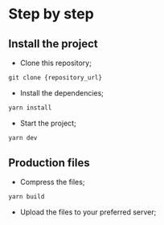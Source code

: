 # Step by step

## Install the project

- Clone this repository;

```js
git clone {repository_url}
```

- Install the dependencies;

```js
yarn install
```

- Start the project;

```js
yarn dev
```

## Production files

- Compress the files;

```js
yarn build
```

- Upload the files to your preferred server;
